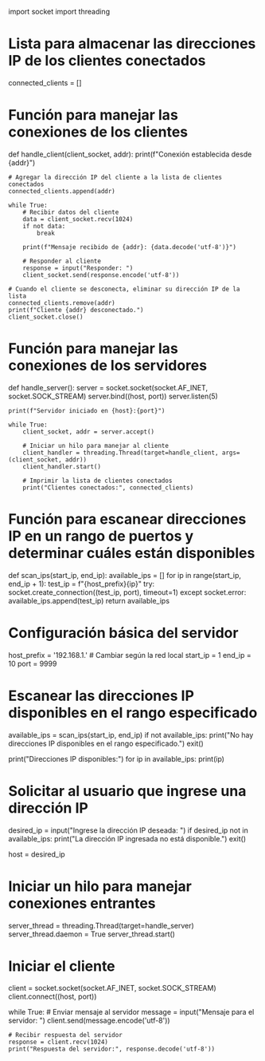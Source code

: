 import socket
import threading

# Lista para almacenar las direcciones IP de los clientes conectados
connected_clients = []

# Función para manejar las conexiones de los clientes
def handle_client(client_socket, addr):
    print(f"Conexión establecida desde {addr}")
    
    # Agregar la dirección IP del cliente a la lista de clientes conectados
    connected_clients.append(addr)
    
    while True:
        # Recibir datos del cliente
        data = client_socket.recv(1024)
        if not data:
            break
        
        print(f"Mensaje recibido de {addr}: {data.decode('utf-8')}")
        
        # Responder al cliente
        response = input("Responder: ")
        client_socket.send(response.encode('utf-8'))
    
    # Cuando el cliente se desconecta, eliminar su dirección IP de la lista
    connected_clients.remove(addr)
    print(f"Cliente {addr} desconectado.")
    client_socket.close()

# Función para manejar las conexiones de los servidores
def handle_server():
    server = socket.socket(socket.AF_INET, socket.SOCK_STREAM)
    server.bind((host, port))
    server.listen(5)
    
    print(f"Servidor iniciado en {host}:{port}")
    
    while True:
        client_socket, addr = server.accept()
        
        # Iniciar un hilo para manejar al cliente
        client_handler = threading.Thread(target=handle_client, args=(client_socket, addr))
        client_handler.start()

        # Imprimir la lista de clientes conectados
        print("Clientes conectados:", connected_clients)

# Función para escanear direcciones IP en un rango de puertos y determinar cuáles están disponibles
def scan_ips(start_ip, end_ip):
    available_ips = []
    for ip in range(start_ip, end_ip + 1):
        test_ip = f"{host_prefix}{ip}"
        try:
            socket.create_connection((test_ip, port), timeout=1)
        except socket.error:
            available_ips.append(test_ip)
    return available_ips

# Configuración básica del servidor
host_prefix = '192.168.1.'  # Cambiar según la red local
start_ip = 1
end_ip = 10
port = 9999

# Escanear las direcciones IP disponibles en el rango especificado
available_ips = scan_ips(start_ip, end_ip)
if not available_ips:
    print("No hay direcciones IP disponibles en el rango especificado.")
    exit()

print("Direcciones IP disponibles:")
for ip in available_ips:
    print(ip)

# Solicitar al usuario que ingrese una dirección IP
desired_ip = input("Ingrese la dirección IP deseada: ")
if desired_ip not in available_ips:
    print("La dirección IP ingresada no está disponible.")
    exit()

host = desired_ip

# Iniciar un hilo para manejar conexiones entrantes
server_thread = threading.Thread(target=handle_server)
server_thread.daemon = True
server_thread.start()

# Iniciar el cliente
client = socket.socket(socket.AF_INET, socket.SOCK_STREAM)
client.connect((host, port))

while True:
    # Enviar mensaje al servidor
    message = input("Mensaje para el servidor: ")
    client.send(message.encode('utf-8'))
    
    # Recibir respuesta del servidor
    response = client.recv(1024)
    print("Respuesta del servidor:", response.decode('utf-8'))
